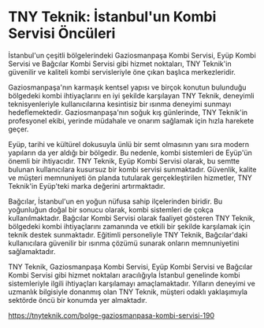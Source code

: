 # TNY Teknik: İstanbul'un Kombi Servisi Öncüleri

İstanbul'un çeşitli bölgelerindeki Gaziosmanpaşa Kombi Servisi, Eyüp Kombi Servisi ve Bağcılar Kombi Servisi gibi hizmet noktaları, TNY Teknik'in güvenilir ve kaliteli kombi servisleriyle öne çıkan başlıca merkezleridir.

Gaziosmanpaşa'nın karmaşık kentsel yapısı ve birçok konutun bulunduğu bölgedeki kombi ihtiyaçlarını en iyi şekilde karşılayan TNY Teknik, deneyimli teknisyenleriyle kullanıcılarına kesintisiz bir ısınma deneyimi sunmayı hedeflemektedir. Gaziosmanpaşa'nın soğuk kış günlerinde, TNY Teknik'in profesyonel ekibi, yerinde müdahale ve onarım sağlamak için hızla harekete geçer.

Eyüp, tarihi ve kültürel dokusuyla ünlü bir semt olmasının yanı sıra modern yapıların da yer aldığı bir bölgedir. Bu nedenle, kombi sistemleri de Eyüp'ün önemli bir ihtiyacıdır. TNY Teknik, Eyüp Kombi Servisi olarak, bu semtte bulunan kullanıcılara kusursuz bir kombi servisi sunmaktadır. Güvenlik, kalite ve müşteri memnuniyeti ön planda tutularak gerçekleştirilen hizmetler, TNY Teknik'in Eyüp'teki marka değerini artırmaktadır.

Bağcılar, İstanbul'un en yoğun nüfusa sahip ilçelerinden biridir. Bu yoğunluğun doğal bir sonucu olarak, kombi sistemleri de çokça kullanılmaktadır. Bağcılar Kombi Servisi olarak faaliyet gösteren TNY Teknik, bölgedeki kombi ihtiyaçlarını zamanında ve etkili bir şekilde karşılamak için teknik destek sunmaktadır. Eğitimli personeliyle TNY Teknik, Bağcılar'daki kullanıcılara güvenilir bir ısınma çözümü sunarak onların memnuniyetini sağlamaktadır.

TNY Teknik, Gaziosmanpaşa Kombi Servisi, Eyüp Kombi Servisi ve Bağcılar Kombi Servisi gibi hizmet noktaları aracılığıyla İstanbul genelinde kombi sistemleriyle ilgili ihtiyaçları karşılamayı amaçlamaktadır. Yılların deneyimi ve uzmanlık bilgisiyle donanmış olan TNY Teknik, müşteri odaklı yaklaşımıyla sektörde öncü bir konumda yer almaktadır.

https://tnyteknik.com/bolge-gaziosmanpasa-kombi-servisi-190
